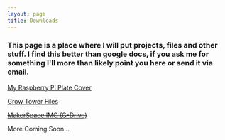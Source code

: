 ```yaml
---
layout: page
title: Downloads
---
```


### This page is a place where I will put projects, files and other stuff. I find this better than google docs, if you ask me for something I'll more than likely point you here or send it via email.


[My Raspberry Pi Plate Cover](https://github.com/ItalianSquirel/ItalianSquirel.github.io/raw/master/downloads/petiePiPlate.zip)

[Grow Tower Files](https://github.com/ItalianSquirel/ItalianSquirel.github.io/raw/master/downloads/Grow%20Tower%20Files%202.zip)

~~[MakerSpace IMG (G-Drive)](https://drive.google.com/file/d/1bhh6OA9yInv4EF732ZRPFNx2AULn4Sjm/view?usp=sharing)~~

More Coming Soon...
